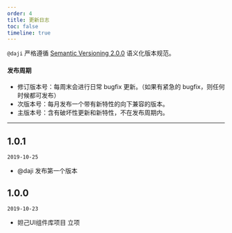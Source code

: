 ```yaml
---
order: 4
title: 更新日志
toc: false
timeline: true
---
```


`@daji` 严格遵循 [Semantic Versioning 2.0.0](http://semver.org/lang/zh-CN/) 语义化版本规范。

#### 发布周期

- 修订版本号：每周末会进行日常 bugfix 更新。（如果有紧急的 bugfix，则任何时候都可发布）
- 次版本号：每月发布一个带有新特性的向下兼容的版本。
- 主版本号：含有破坏性更新和新特性，不在发布周期内。

---

## 1.0.1

`2019-10-25`

- @daji 发布第一个版本

## 1.0.0

`2019-10-23`

- 妲己UI组件库项目 立项
